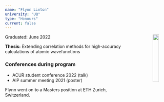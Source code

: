 ```yaml
---
name: "Flynn Linton"
university: "UQ"
type: "Honours"
current: false
---
```


<div align="right" width="20%" style="border-style:transparent; border-width:250px;">
  <img align="right" width="20%" src="{{site.baseurl}}/images/students/Flynn.jpg">
</div>

Graduated: June 2022

**Thesis:** Extending correlation methods for high-accuracy calculations of atomic wavefunctions

### Conferences during program

* ACUR student conference 2022 (talk)
* AIP summer meeting 2021 (poster)

Flynn went on to a Masters position at ETH Zurich, Switzerland.
